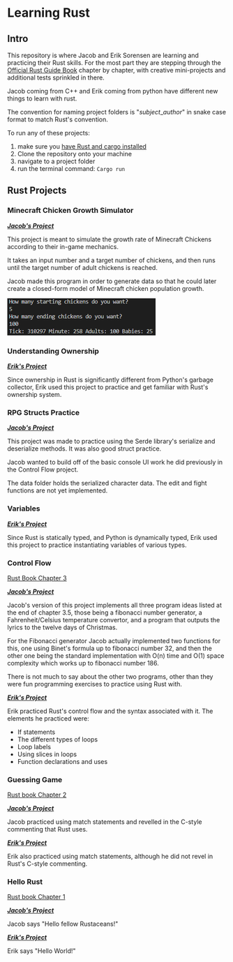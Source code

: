 # Learning Rust
## Intro
This repository is where Jacob and Erik Sorensen are learning and practicing their Rust skills. For the most part they are stepping through the [Official Rust Guide Book](https://doc.rust-lang.org/book/ch00-00-introduction.html) chapter by chapter, with creative mini-projects and additional tests sprinkled in there.

Jacob coming from C++ and Erik coming from python have different new things to learn with rust.

The convention for naming project folders is "*subject*_*author*" in snake case format to match Rust's convention. 

To run any of these projects:
1.  make sure you [have Rust and cargo installed](https://doc.rust-lang.org/book/ch01-01-installation.html) 
2. Clone the repository onto your machine
3. navigate to a project folder
4. run the terminal command: ```Cargo run```

## Rust Projects

### Minecraft Chicken Growth Simulator
[***Jacob's Project***](/minecraft_chicken_growth_simulator/src/main.rs)

This project is meant to simulate the growth rate of Minecraft Chickens according to their in-game mechanics. 

It takes an input number and a target number of chickens, and then runs until the target number of adult chickens is reached.

Jacob made this program in order to generate data so that he could later create a closed-form model of Minecraft chicken population growth.

![Example of running the chicken growth simulator program](/images/chicken_example.PNG)

### Understanding Ownership
[***Erik's Project***](https://github.com/JacobASorensen/Learning_Rust/tree/main/understanding_ownership_erik/src/main.rs)

Since ownership in Rust is significantly different from Python's garbage collector, Erik used this project to practice and get familiar with Rust's ownership system.

### RPG Structs Practice
[***Jacob's Project***](https://github.com/JacobASorensen/Learning_Rust/tree/main/rpg_structs_practice_jacob/src/main.rs)

This project was made to practice using the Serde library's serialize and deserialize methods. It was also good struct practice.

Jacob wanted to build off of the basic console UI work he did previously in the Control Flow project.

The data folder holds the serialized character data. The edit and fight functions are not yet implemented. 

### Variables
[***Erik's Project***](https://github.com/JacobASorensen/Learning_Rust/tree/main/variables_erik/src/main.rs)

Since Rust is statically typed, and Python is dynamically typed, Erik used this project to practice instantiating variables of various types.

### Control Flow
[Rust Book Chapter 3](https://doc.rust-lang.org/book/ch03-00-common-programming-concepts.html)

***[Jacob's Project](https://github.com/JacobASorensen/Learning_Rust/tree/main/control_flow_jacob/src/main.rs)***

Jacob's version of this project implements all three program ideas listed at the end of chapter 3.5, those being a fibonacci number generator, a Fahrenheit/Celsius temperature convertor, and a program that outputs the lyrics to the twelve days of Christmas. 

For the Fibonacci generator Jacob actually implemented two functions for this, one using Binet's formula up to fibonacci number 32, and then the other one being the standard implementation with O(n) time and O(1) space complexity which works up to fibonacci number 186.

There is not much to say about the other two programs, other than they were fun programming exercises to practice using Rust with.

***[Erik's Project](https://github.com/JacobASorensen/Learning_Rust/tree/main/control_flow_erik/src/main.rs)***

Erik practiced Rust's control flow and the syntax associated with it. The elements he practiced were:
- If statements
- The different types of loops
- Loop labels
- Using slices in loops
- Function declarations and uses

### Guessing Game
[Rust book Chapter 2](https://doc.rust-lang.org/book/ch02-00-guessing-game-tutorial.html)

***[Jacob's Project](https://github.com/JacobASorensen/Learning_Rust/tree/main/guessing_game_Jacob/src/main.rs)***

Jacob practiced using match statements and revelled in the C-style commenting that Rust uses.

***[Erik's Project](https://github.com/JacobASorensen/Learning_Rust/tree/main/guessing_game_erik/src/main.rs)***

Erik also practiced using match statements, although he did not revel in Rust's C-style commenting. 

### Hello Rust
[Rust book Chapter 1](https://doc.rust-lang.org/book/ch01-00-getting-started.html)

***[Jacob's Project](https://github.com/JacobASorensen/Learning_Rust/tree/main/hello-rust-jacob/src/main.rs)***

Jacob says "Hello fellow Rustaceans!"

***[Erik's Project](https://github.com/JacobASorensen/Learning_Rust/tree/main/hello-rust-erik/hello_cargo/src/main.rs)***

Erik says "Hello World!"